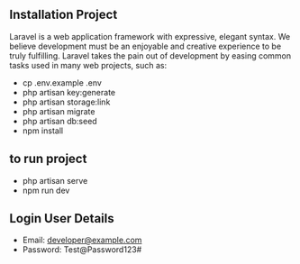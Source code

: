 ## Installation Project

Laravel is a web application framework with expressive, elegant syntax. We believe development must be an enjoyable and creative experience to be truly fulfilling. Laravel takes the pain out of development by easing common tasks used in many web projects, such as:

- cp .env.example .env
- php artisan key:generate
- php artisan storage:link
- php artisan migrate
- php artisan db:seed
- npm install

## to run project 
- php artisan serve
- npm run dev



## Login User Details
 - Email: developer@example.com
 - Password: Test@Password123#